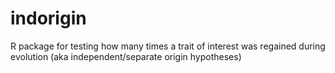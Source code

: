 indorigin
=========

R package for testing how many times a trait of interest was regained during evolution (aka independent/separate origin hypotheses)
